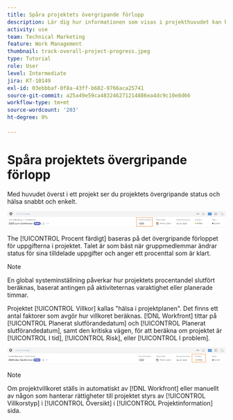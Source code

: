 ```yaml
---
title: Spåra projektets övergripande förlopp
description: Lär dig hur informationen som visas i projekthuvudet kan hjälpa dig att spåra projektets övergripande förlopp och hälsa.
activity: use
team: Technical Marketing
feature: Work Management
thumbnail: track-overall-project-progress.jpeg
type: Tutorial
role: User
level: Intermediate
jira: KT-10149
exl-id: 03ebbbaf-0f8a-43ff-b682-9766aca25741
source-git-commit: a25a49e59ca483246271214886ea4dc9c10e8d66
workflow-type: tm+mt
source-wordcount: '203'
ht-degree: 0%

---
```


# Spåra projektets övergripande förlopp

Med huvudet överst i ett projekt ser du projektets övergripande status och hälsa snabbt och enkelt.

![Visa projekthuvud [!UICONTROL Procent färdigt]](assets/planner-fund-percent-complete.png)

The [!UICONTROL Procent färdigt] baseras på det övergripande förloppet för uppgifterna i projektet. Talet är som bäst när gruppmedlemmar ändrar status för sina tilldelade uppgifter och anger ett procenttal som är klart.

>[!NOTE]
>
>En global systeminställning påverkar hur projektets procentandel slutfört beräknas, baserat antingen på aktiviteternas varaktighet eller planerade timmar.

Projektet [!UICONTROL Villkor] kallas &quot;hälsa i projektplanen&quot;. Det finns ett antal faktorer som avgör hur villkoret beräknas. [!DNL Workfront] tittar på [!UICONTROL Planerat slutförandedatum] och [!UICONTROL Planerat slutförandedatum], samt den kritiska vägen, för att beräkna om projektet är [!UICONTROL I tid], [!UICONTROL Risk], eller [!UICONTROL I problem].

![Visa projekthuvud [!UICONTROL Villkor]](assets/planner-fund-condition.png)

>[!NOTE]
>
>Om projektvillkoret ställs in automatiskt av [!DNL Workfront] eller manuellt av någon som hanterar rättigheter till projektet styrs av [!UICONTROL Villkorstyp] i [!UICONTROL Översikt] i [!UICONTROL Projektinformation] sida.

<!---
learn more urls
Project percent complete overview
Overview of project condition and condition type
--->
